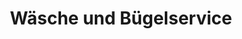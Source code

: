 ---
title: "Wäsche und Bügelservice"
url: /ludwigshafen-am-rhein/waesche-und-buegelservice/
shop: Wäscherei
---